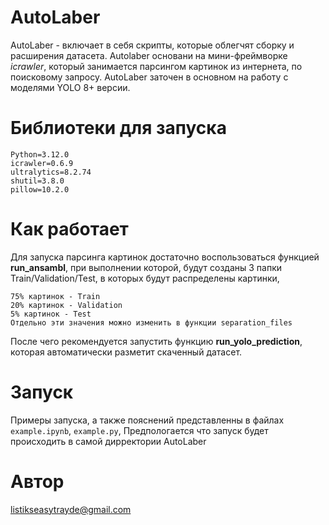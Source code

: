 # AutoLaber
AutoLaber - включает в себя скрипты, которые облегчят сборку и расширения датасета. Autolaber основани на мини-фреймворке *icrawler*, который занимается парсингом картинок из интернета, по поисковому запросу. AutoLaber заточен в основном на работу с моделями YOLO 8+ версии.

# Библиотеки для запуска
```
Python=3.12.0
icrawler=0.6.9
ultralytics=8.2.74
shutil=3.8.0
pillow=10.2.0
```
# Как работает
Для запуска парсинга картинок достаточно воспользоваться функцией __run_ansambl__, при выполнении которой, будут созданы 3 папки Train/Validation/Test, в которых будут распределены картинки, 
```` 
75% картинок - Train
20% картинок - Validation
5% картинок - Test
Отдельно эти значения можно изменить в функции separation_files
````

После чего рекомендуется запустить функцию __run_yolo_prediction__, которая автоматически разметит скаченный датасет.

# Запуск
Примеры запуска, а также пояснений представленны в файлах `example.ipynb`, `example.py`, Предпологается что запуск будет происходить в самой дирректории AutoLaber

# Автор
listikseasytrayde@gmail.com